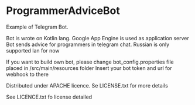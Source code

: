 ProgrammerAdviceBot
==============

Example of Telegram Bot.

Bot is wrote on Kotlin lang. Google App Engine is used as application server
Bot sends advice for programmers in telegram chat. Russian is only supported lan for now

If you want to build own bot, please change  bot_config.properties file placed in /src/main/resources folder
Insert your bot token and url for webhook to there

Distributed under APACHE licence. Se LICENSE.txt for more details


See LICENCE.txt fo license detailed
